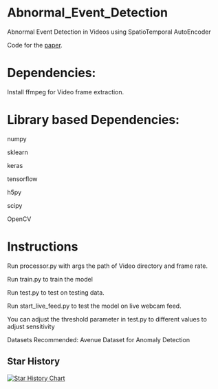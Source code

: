 # Abnormal_Event_Detection
Abnormal Event Detection in Videos using SpatioTemporal AutoEncoder


Code for the [paper](https://arxiv.org/abs/1701.01546).


# Dependencies:


Install ffmpeg for Video frame extraction.


# Library based Dependencies:

numpy

sklearn

keras

tensorflow

h5py

scipy

OpenCV


# Instructions

Run processor.py with args the path of Video directory and frame rate.


Run train.py to train the model


Run test.py to test on testing data.

Run start_live_feed.py to test the model on live webcam feed.


You can adjust the threshold parameter in test.py to different values to adjust sensitivity

Datasets Recommended: Avenue Dataset for Anomaly Detection

## Star History

[![Star History Chart](https://api.star-history.com/svg?repos=harshtikuu/Abnormal_Event_Detection&type=Date)](https://star-history.com/#harshtikuu/Abnormal_Event_Detection&Date)



